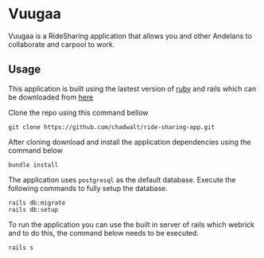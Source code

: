 # Vuugaa

Vuugaa is a RideSharing application that allows you and other Andelans to collaborate and carpool to work.

## Usage
This application is built using the lastest version of [ruby](https://www.ruby-lang.org/en/downloads/) and rails which can be downloaded from [here](https://rubyonrails.org/)

Clone the repo using this command bellow
```
git clone https://github.com/chadwalt/ride-sharing-app.git
```

After cloning download and install the application dependencies using the command below
```
bundle install
```

The application uses `postgresql` as the default database. Execute the following commands to fully setup the database.
```
rails db:migrate
rails db:setup
```

To run the application you can use the built in server of rails which webrick and to do this, the command below needs to be executed.
```
rails s
```